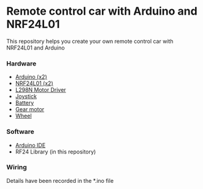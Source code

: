 # Remote control car with Arduino and NRF24L01

This repository helps you create your own remote control car with NRF24L01 and Arduino

### Hardware

* [Arduino (x2)](https://shope.ee/99wN4MhZ91)
* [NRF24L01 (x2)](https://shope.ee/7zkPgDm0Vo)
* [L298N Motor Driver](https://shope.ee/8A3psWlNAr)
* [Joystick](https://shope.ee/8KNG4pkjpu)
* [Battery](https://shope.ee/8UggH8k6Ux)
* [Gear motor](https://shope.ee/9zVU3zP79Z)
* [Wheel](https://shope.ee/AURkeuND8g)

### Software

* [Arduino IDE](https://www.arduino.cc/en/software)
* RF24 Library (in this repository)

### Wiring

Details have been recorded in the *.ino file
